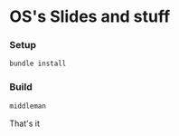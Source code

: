 # OS's Slides and stuff



### Setup

```sh
bundle install
```

### Build

```sh
middleman
```

That's it

